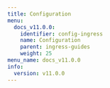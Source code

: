 ```yaml
---
title: Configuration
menu:
  docs_v11.0.0:
    identifier: config-ingress
    name: Configuration
    parent: ingress-guides
    weight: 25
menu_name: docs_v11.0.0
info:
  version: v11.0.0
---
```



